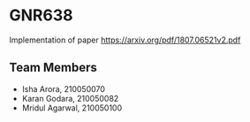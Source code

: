 # GNR638
Implementation of paper https://arxiv.org/pdf/1807.06521v2.pdf

## Team Members
- Isha Arora, 210050070
- Karan Godara, 210050082
- Mridul Agarwal, 210050100
